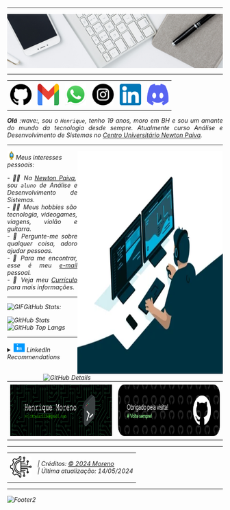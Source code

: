 -----

<div>
<img align="center" alt="Header" src="https://github.com/r1ckmoreno/r1ckmoreno/blob/main/img/headertech.jpg?raw=true"/>
</div>

-----

<div align="center">
<table>
<tr>
 <td align="center" colspan="11"></td>
</tr> 
<tr>
<td><a href="https://github.com/r1ckmoreno" target="_blank"><img src="https://github.com/r1ckmoreno/r1ckmoreno/blob/main/img/github.png?raw=true" width="50px" height="50px"/></a>
</td>
<td><a href="mailto:rickcesar1234@gmail.com" target="_blank"><img src="https://github.com/r1ckmoreno/r1ckmoreno/blob/main/img/gmail3.png?raw=true" width="50px" height="50px"/></a>
</td>
<td><a href="https://wa.me/5531975881413" target="_blank"><img src="https://github.com/r1ckmoreno/r1ckmoreno/blob/main/img/wpp2.png?raw=true" width="50px" height="50px"/></a>
</td>
<td><a href="https://www.instagram.com/riick_moreno/" target="_blank"><img src="https://github.com/r1ckmoreno/r1ckmoreno/blob/main/img/icon-instagram[208].png?raw=true" width="50px" height="50px"/></a>
</td>
<td><a href="https://www.linkedin.com/in/henrique-moreno-152b17284/" target="_blank"><img src="https://github.com/r1ckmoreno/r1ckmoreno/blob/main/img/linkedin2.png?raw=true" width="50px" height="50px"/></a>
</td>
</a>
</td>
<!--<td><a href="https://slack.com/app_redirect?channel=UVD9N6VCL"><img src="https://github.com/r1ckmoreno/r1ckmoreno/blob/main/img/slack.png?raw=true" width="50px" height="50px"/></a>
</td>-->
<td><a href="https://discordapp.com/users/959151773728251914" target="_blank"><img src="https://github.com/r1ckmoreno/r1ckmoreno/blob/main/img/discord2.png?raw=true" width="50px" height="50px"/></a>
</td>
</a>
</td>
</td>
</td>
</tr>
<tr>
 <td align="center" colspan="11"></td>
</tr> 
</table>

</div>
<div align="justify">
<i><b>Olá</b> :wave:, sou o <code>Henrique</code>, tenho 19 anos, moro em BH e sou um amante do mundo da tecnologia desde sempre. Atualmente curso Análise e Desenvolvimento de Sistemas no <a href="https://newtonpaiva.br/" target="_blank">Centro Universitário Newton Paiva</a>.
</div>

-----

<div>
<div>
<img align="right" alt="GIF" src="https://github.com/r1ckmoreno/r1ckmoreno/blob/main/img/dev.gif?raw=true" width="340px" height="520px"/>
</div>

<img height="20" alt="GIF" src="https://github.com/r1ckmoreno/r1ckmoreno/blob/main/img/soulgem.gif?raw=true"/>Meus interesses pessoais:

<div align="justify">
<p> 
- 👨‍🎓 Na <a href="https://newtonpaiva.br/" target="_blank">Newton Paiva</a>, sou <code>aluno</code> de Análise e Desenvolvimento de Sistemas.<br />
- 🧑‍💻 Meus hobbies são tecnologia, videogames, viagens, violão e guitarra.<br />
- 💭 Pergunte-me sobre qualquer coisa, adoro ajudar pessoas.<br />
- 📧 Para me encontrar, esse é meu <a href="mailto:rickcesar1234@gmail.com@gmail.com" target="_blank">e-mail</a> pessoal.<br />
- 📝 Veja meu <a href="https://github.com/r1ckmoreno/r1ckmoreno/files/15307510/Curriculo.Henrique.Moreno.pdf"target="_blank">Currículo </a> para mais informações.
</p>
</div>
</div>

-----

<img height="20" alt="GIF" src="https://github.com/r1ckmoreno/r1ckmoreno/blob/main/img/graphic.gif?raw=true"/>GitHub Stats:

<div>
<img align="right" alt="GitHub Details" width="420px" src="http://github-profile-summary-cards.vercel.app/api/cards/profile-details?username=r1ckmoreno&theme=github_dark"/>
<!--- <img alt="GitHub Commits" width="200px" src="http://github-profile-summary-cards.vercel.app/api/cards/productive-time?username=r1ckmoreno&theme=github_dark"/> -->
<img alt="GitHub Stats" width="200px" src="http://github-profile-summary-cards.vercel.app/api/cards/stats?username=r1ckmoreno&theme=github_dark"/>
<img alt="GitHub Top Langs" width="200px" src="http://github-profile-summary-cards.vercel.app/api/cards/repos-per-language?username=r1ckmoreno&theme=github_dark"/>
</div>

-----

<div>
<details>
<summary><img height="20" alt="GIF" src="https://github.com/r1ckmoreno/r1ckmoreno/blob/main/img/linkedin2.gif?raw=true"/> LinkedIn Recommendations</summary>
<div>
<table>
<tr>
 <td align="center" colspan="1"></td>
</tr> 
<tr>
<td>
<img align="center" src="https://github.com/r1ckmoreno/r1ckmoreno/blob/main/img/R1.png?raw=true" alt="R1"/>
</td>
</tr>
<tr>
<td>
<img align="center" src="https://github.com/r1ckmoreno/r1ckmoreno/blob/main/img/R2.png?raw=true" alt="R2"/>
</td>
</tr>
<tr>
<td>
<img align="center" src="https://github.com/r1ckmoreno/r1ckmoreno/blob/main/img/R3.png?raw=true" alt="R3"/>
</td>
</tr>
<tr>
<td>
<img align="center" src="https://github.com/r1ckmoreno/r1ckmoreno/blob/main/img/R4.png?raw=true" alt="R4"/>
</td>
</tr>
<tr>
<td>
<img align="center" src="https://github.com/r1ckmoreno/r1ckmoreno/blob/main/img/R5.png?raw=true" alt="R5"/>
</td>
</tr>
<tr>
<td>
<img align="center" src="https://github.com/r1ckmoreno/r1ckmoreno/blob/main/img/R6.png?raw=true" alt="R6"/>
</td>
</tr>
<tr>
 <td align="center" colspan="1"></td>
</tr> 
</table>
</div>
</details>
</div>

<div align="center">

</div>
<div>
<table>
<tr>
 <td align="center" colspan="2"></td>
</tr> 
<tr>
<td>
<a href="mailto:r1ckmoreno@gmail.com" target="_blank"><img align="center" width="400px" height="120px" src="https://github.com/r1ckmoreno/r1ckmoreno/blob/main/img/githubfooter2.png?raw=true" alt="github-footer2"/></a>
</td>
<td>
<a href="https://github.com/r1ckmoreno" target="_blank"><img align="center" width="400px" height="120px" src="https://github.com/r1ckmoreno/r1ckmoreno/blob/main/img/githubfooter1.png?raw=true" alt="github-footer1"/></a>
</td>
</tr>
<tr>
 <td align="center" colspan="2"></td>
</tr> 
</table>
</div>

-----

<div>
<table align="center">
<tr>
 <td align="center" colspan="2"></td>
</tr> 
<tr>
<td>
<a href="https://github.com/r1ckmoreno" target="_blank"><img src="https://github.com/r1ckmoreno/r1ckmoreno/blob/main/img/tecnologia.png?raw=true" width="50px" height="50px"/></a>
</td>
<td>
| Créditos: <a href="https://github.com/r1ckmoreno" target="_blank">© 2024 Moreno</a><br />
| Última atualização: 14/05/2024
</td>
</tr>
<tr>
 <td align="center" colspan="2"></td>
</tr> 
</table>
</div>

-----

<img align="center" alt="Footer2" src="https://capsule-render.vercel.app/api?type=waving&height=100&color=gray&section=footer"/>

<!---
<div>
<img align="center" alt="Footer" width="1200px" height="20px" src="https://github.com/r1ckmoreno/r1ckmoreno/blob/main/img/footer-gray.gif?raw=true"/>
</div>
-->

<!-- Obrigado pela visita! -->
